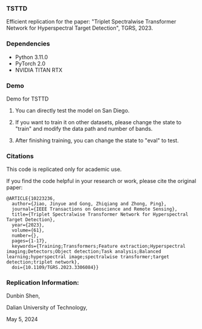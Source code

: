 ### TSTTD

Efficient replication for the paper: "Triplet Spectralwise Transformer Network for Hyperspectral Target Detection", TGRS, 2023.

### Dependencies

- Python 3.11.0
- PyTorch 2.0
- NVIDIA TITAN RTX

### Demo

Demo for TSTTD

1. You can directly test the model on San Diego.

2. If you want to train it on other datasets, please change the state to "train" and modify the data path and number of bands.

3. After finishing training, you can change the state to "eval" to test.

### Citations

This code is replicated only for academic use.

If you find the code helpful in your research or work, please cite the original paper:

```
@ARTICLE{10223236,
  author={Jiao, Jinyue and Gong, Zhiqiang and Zhong, Ping},
  journal={IEEE Transactions on Geoscience and Remote Sensing}, 
  title={Triplet Spectralwise Transformer Network for Hyperspectral Target Detection}, 
  year={2023},
  volume={61},
  number={},
  pages={1-17},
  keywords={Training;Transformers;Feature extraction;Hyperspectral imaging;Detectors;Object detection;Task analysis;Balanced learning;hyperspectral image;spectralwise transformer;target detection;triplet network},
  doi={10.1109/TGRS.2023.3306084}}
```
### Replication Information:

Dunbin Shen,

Dalian University of Technology,

May 5, 2024
